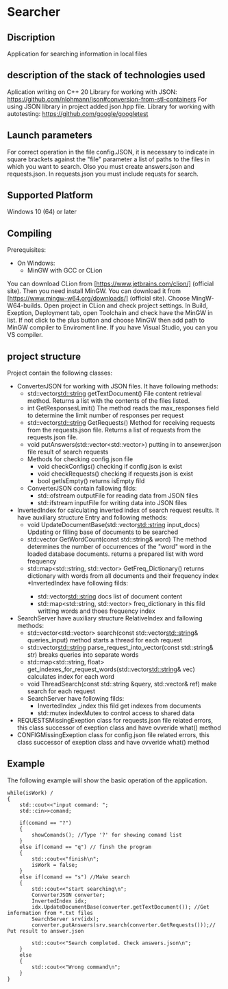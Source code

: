 # Searcher

## Discription

Application for searching information in local files

## description of the stack of technologies used

Aplication writing on C++ 20
Library for working with JSON: https://github.com/nlohmann/json#conversion-from-stl-containers
For using JSON library in project added json.hpp file.
Library for working with autotesting: https://github.com/google/googletest

## Launch parameters

For correct operation in the file config.JSON, it is necessary to indicate in square brackets against the "file" parameter a list of paths to the files in which you want to search. Olso you must create answers.json and requests.json.
In requests.json you must include requsts for search.

## Supported Platform

Windows 10 (64) or later

## Compiling

Prerequisites:

* On Windows:
	* MinGW with GCC or CLion


You can download CLion from [https://www.jetbrains.com/clion/] (official site). Then you need install MinGW. You can download it from [https://www.mingw-w64.org/downloads/] (official site). Choose MingW-W64-builds. 
Open project in CLion and check project settings. In Build, Exeption, Deployment tab, open Toolchain and check have the MinGW in list. If not click to the plus button and choose MinGW then add path to MinGW compiler to Enviroment line.
If you have Visual Studio, you can you VS compiler. 

## project structure

Project contain the following classes:

* ConverterJSON for working with JSON files. It have following methods:
	* std::vector<std::string> getTextDocument() File content retrieval method. Returns a list with the contents of the files listed.
	* int GetResponsesLimit() The method reads the max_responses field to determine the limit number of responses per request
	* std::vector<std::string> GetRequests() Method for receiving requests from the requests.json file. Returns a list of requests from the requests.json file.
	* void putAnswers(std::vector<std::vector<RelativeIndex>>) putting in to ansewer.json file result of search requests
	* Methods for checking config.json file
		* void checkConfigs() checking if config.json is exist
		* void checkRequests() checking if requests.json is exist
		* bool getIsEmpty() returns isEmpty fild
	* ConverterJSON contain fallowing filds:
		* std::ofstream outputFile for reading data from JSON files
		* std::ifstream inputFile for writing data into JSON files
* InvertedIndex for calculating inverted index of search request results. It have auxiliary structure Entry and following methods:
	*  void UpdateDocumentBase(std::vector<std::string> input_docs) Updating or filling base of documents to be searched
	*  std::vector<Entry> GetWordCount(const std::string& word) The method determines the number of occurrences of the "word" word in the loaded database documents. returns a prepared list with word frequency
	*  std::map<std::string, std::vector<Entry>> GetFreq_Dictionary() returns dictionary with words from all documents and their frequency index
	*InvertedIndex have following filds:
		* std::vector<std::string> docs list of document content
		* std::map<std::string, std::vector<Entry>> freq_dictionary in this fild writting words and thoes frequency index
* SearchServer have auxiliary structure RelativeIndex and fallowing methods:
	* std::vector<std::vector<RelativeIndex>> search(const std::vector<std::string>& queries_input) method starts a thread for each request
	* std::vector<std::string> parse_request_into_vector(const std::string& str) breaks queries into separate words
	* std::map<std::string, float> get_indexes_for_request_words(std::vector<std::string>& vec) calculates index for each word
	* void ThreadSearch(const std::string &query, std::vector<RelativeIndex>& ref) make search for each request
	* SearchServer have following filds:
		* InvertedIndex _index this fild get indexes from documents
		* std::mutex indexMutex to control access to shared data
* REQUESTSMissingExeption class for requests.json file related errors, this class successor of exeption class and have ovveride what() method
* CONFIGMissingExeption class for config.json file related errors, this class successor of exeption class and have ovveride what() method	
		
		
## Example

The following example will show the basic operation of the application.

	while(isWork) /
    {
        std::cout<<"input command: ";
        std::cin>>comand;
		
        if(comand == "?")
        {
            showComands(); //Type '?' for showing comand list
        }
        else if(comand == "q") // finsh the program
        {
            std::cout<<"finish\n";
            isWork = false;
        }
        else if(comand == "s") //Make search
        {
            std::cout<<"start searching\n";
            ConverterJSON converter;
            InvertedIndex idx;
            idx.UpdateDocumentBase(converter.getTextDocument()); //Get information from *.txt files
            SearchServer srv(idx);
            converter.putAnswers(srv.search(converter.GetRequests()));// Put result to answer.json

            std::cout<<"Search completed. Check answers.json\n";
        }
        else
        {
            std::cout<<"Wrong command\n";
        }
    }	
